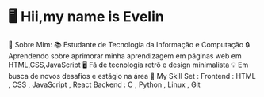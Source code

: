 # 🖥️ Hii,my name is Evelin 

📂 Sobre Mim:
📚 Estudante de Tecnologia da Informação e Computação
🔒 Aprendendo sobre aprimorar minha aprendizagem em páginas web em HTML,CSS,JavaScript
🖥️ Fã de tecnologia retrô e design minimalista
💡 Em busca de novos desafios e estágio na área
💾 My Skill Set
:
Frontend
:
HTML
,
CSS
,
JavaScript
,
React
Backend
:
C
,
Python
,
Linux
,
Git

